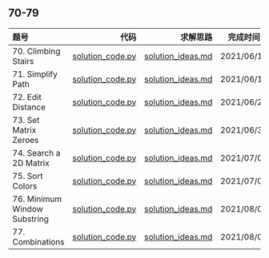 ## 70-79
|题号|代码|求解思路|完成时间|
|:---|---:|---:|:---:|
| 70. Climbing Stairs | [solution_code.py](./70-ClimbingStairs/solution_code.py) | [solution_ideas.md](./70-ClimbingStairs/solution_ideas.md) | 2021/06/11 |
| 71. Simplify Path | [solution_code.py](./71-SimplifyPath/solution_code.py) | [solution_ideas.md](./71-SimplifyPath/solution_ideas.md) | 2021/06/12 |
| 72. Edit Distance | [solution_code.py](./72-EditDistance/solution_code.py) | [solution_ideas.md](./72-EditDistance/solution_ideas.md) | 2021/06/29 |
| 73. Set Matrix Zeroes | [solution_code.py](./73-SetMatrixZeroes/solution_code.py) | [solution_ideas.md](./73-SetMatrixZeroes/solution_ideas.md) | 2021/06/30 |
| 74. Search a 2D Matrix | [solution_code.py](./74-SearchA2DMatrix/solution_code.py) | [solution_ideas.md](./74-SearchA2DMatrix/solution_ideas.md) | 2021/07/01 |
| 75. Sort Colors | [solution_code.py](./75-SortColors/solution_code.py) | [solution_ideas.md](./75-SortColors/solution_ideas.md) | 2021/07/01 |
| 76. Minimum Window Substring | [solution_code.py](./76-MinimumWindowSubstring/solution_code.py) | [solution_ideas.md](./76-MinimumWindowSubstring/solution_ideas.md) | 2021/08/01 |
| 77. Combinations | [solution_code.py](./77-Combinations/solution_code.py) | [solution_ideas.md](./77-Combinations/solution_ideas.md) | 2021/08/04 |
